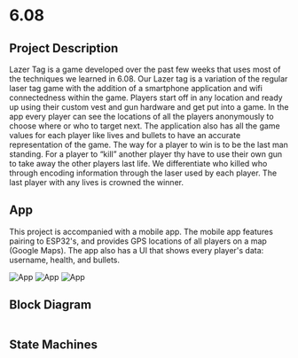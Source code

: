 # 6.08

## Project Description
Lazer Tag is a game developed over the past few weeks that uses most of the techniques we learned in 6.08. Our Lazer tag is a variation of the regular laser tag game with the addition of a smartphone application and wifi connectedness within the game. Players start off in any location and ready up using their custom vest and gun hardware and get put into a game. In the app every player can see the locations of all the players anonymously to choose where or who to target next. The application also has all the game values for each player like lives and bullets to have an accurate representation of the game. The way for a player to win is to be the last man standing. For a player to “kill” another player thy have to use their own gun to take away the other players last life. We differentiate who killed who through encoding information through the laser used by each player. The last player with any lives is crowned the winner.


## App
This project is accompanied with a mobile app. The mobile app features pairing to ESP32's, and provides GPS locations of all players on a map (Google Maps). The app also has a UI that shows every player's data: username, health, and bullets.

<img src='web/images/app1.PNG' title='App' width='' alt='App' />
<img src='web/images/app2.PNG' title='App' width='' alt='App' />
<img src='web/images/app3.PNG' title='App' width='' alt='App' />

## Block Diagram

<img src='web/images/BlockDiagram.jpg' title='' width=''/>

## State Machines

<img src='web/images/StateMachine.jpg' title='' width=''/>
<img src='web/images/ServerStateMachine.jpg' title='' width=''/>




